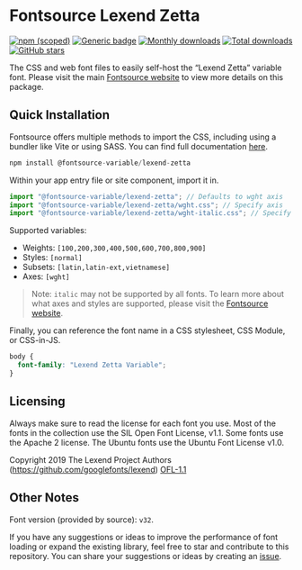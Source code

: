 # Fontsource Lexend Zetta

[![npm (scoped)](https://img.shields.io/npm/v/@fontsource-variable/lexend-zetta?color=brightgreen)](https://www.npmjs.com/package/@fontsource-variable/lexend-zetta) [![Generic badge](https://img.shields.io/badge/fontsource-passing-brightgreen)](https://github.com/fontsource/fontsource) [![Monthly downloads](https://badgen.net/npm/dm/@fontsource-variable/lexend-zetta)](https://github.com/fontsource/fontsource) [![Total downloads](https://badgen.net/npm/dt/@fontsource-variable/lexend-zetta)](https://github.com/fontsource/fontsource) [![GitHub stars](https://img.shields.io/github/stars/fontsource/fontsource.svg?style=social&label=Star)](https://github.com/fontsource/fontsource/stargazers)

The CSS and web font files to easily self-host the “Lexend Zetta” variable font. Please visit the main [Fontsource website](https://fontsource.org/fonts/lexend-zetta) to view more details on this package.

## Quick Installation

Fontsource offers multiple methods to import the CSS, including using a bundler like Vite or using SASS. You can find full documentation [here](https://fontsource.org/docs/getting-started/introduction).

```javascript
npm install @fontsource-variable/lexend-zetta
```

Within your app entry file or site component, import it in.

```javascript
import "@fontsource-variable/lexend-zetta"; // Defaults to wght axis
import "@fontsource-variable/lexend-zetta/wght.css"; // Specify axis
import "@fontsource-variable/lexend-zetta/wght-italic.css"; // Specify axis and style
```

Supported variables:
- Weights: `[100,200,300,400,500,600,700,800,900]`
- Styles: `[normal]`
- Subsets: `[latin,latin-ext,vietnamese]`
- Axes: `[wght]`

> Note: `italic` may not be supported by all fonts. To learn more about what axes and styles are supported, please visit the [Fontsource website](https://fontsource.org/fonts/lexend-zetta).

Finally, you can reference the font name in a CSS stylesheet, CSS Module, or CSS-in-JS.

```css
body {
  font-family: "Lexend Zetta Variable";
}
```

## Licensing
Always make sure to read the license for each font you use. Most of the fonts in the collection use the SIL Open Font License, v1.1. Some fonts use the Apache 2 license. The Ubuntu fonts use the Ubuntu Font License v1.0.

Copyright 2019 The Lexend Project Authors (https://github.com/googlefonts/lexend)
[OFL-1.1](https://openfontlicense.org)

## Other Notes
Font version (provided by source): `v32`.

If you have any suggestions or ideas to improve the performance of font loading or expand the existing library, feel free to star and contribute to this repository. You can share your suggestions or ideas by creating an [issue](https://github.com/fontsource/fontsource/issues).
